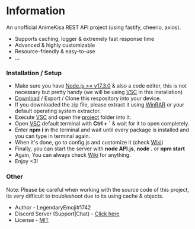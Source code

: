 # Information

An unofficial AnimeKisa REST API project (using fastify, cheerio, axios).

- Supports caching, logger & extremely fast response time
- Advanced & highly customizable
- Resource-friendly & easy-to-use
- ...

### Installation / Setup

- Make sure you have [Node.js >= v17.3.0](https://nodejs.org/en/) & also a code editor, this is not necessary but pretty handy (we will be using [VSC](https://code.visualstudio.com/) in this installation)
- [Download](https://github.com/LegendaryEmoji/animekisa-api/archive/refs/heads/master.zip) / Export / Clone this respository into your device.
- If you downloaded the zip file, please extract it using [WinRAR](https://www.win-rar.com/start.html?&L=0) or your default operating system extractor.
- Execute [VSC](https://code.visualstudio.com/) and open the [project](https://github.com/LegendaryEmoji/animekisa-api) folder into it.
- Open [VSC](https://code.visualstudio.com/) default terminal with **Ctrl + `** & wait for it to open completely.
- Enter **npm i** in the terminal and wait until every package is installed and you can type in terminal again.
- When it's done, go to config.js and customize it (check [Wiki](https://github.com/LegendaryEmoji/animekisa-api/wiki/configurations))
- Finally, you can start the server with **node API.js**, **node .** or **npm start** 
- Again, You can always check [Wiki](https://github.com/LegendaryEmoji/animekisa-api/wiki/configurations) for anything.
- Enjoy <3!

### Other

Note: Please be careful when working with the source code of this project, its very difficult to troubleshoot due to its using cache & objects.

- Author - LegendaryEmoji#1742
- Discord Server (Support|Chat) - [Click here](https://discord.gg/Df55eVQVmk)
- License - [MIT](https://github.com/LegendaryEmoji/animekisa-api/blob/main/LICENSE)